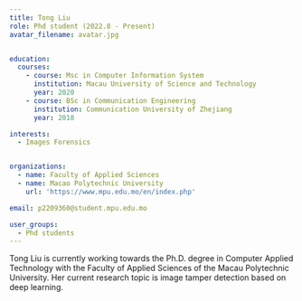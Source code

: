 ```yaml
---
title: Tong Liu
role: Phd student (2022.8 - Present)
avatar_filename: avatar.jpg


education:
  courses:
    - course: Msc in Computer Information System
      institution: Macau University of Science and Technology
      year: 2020
    - course: BSc in Communication Engineering
      institution: Communication University of Zhejiang
      year: 2018

interests:
  - Images Forensics


organizations:
  - name: Faculty of Applied Sciences
  - name: Macao Polytechnic University 
    url: 'https://www.mpu.edu.mo/en/index.php'

email: p2209360@student.mpu.edu.mo

user_groups:
  - Phd students
---
```

Tong Liu is currently working towards the Ph.D. degree in Computer Applied Technology with the Faculty of Applied Sciences of the Macau Polytechnic University. Her current research topic is image tamper detection based on deep learning.

